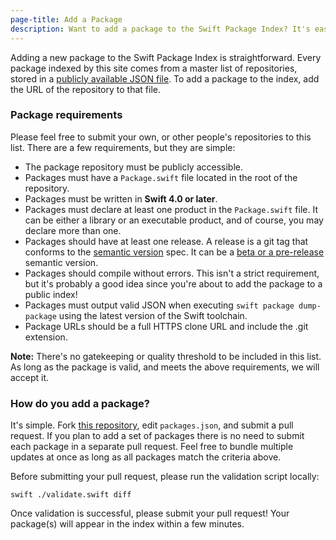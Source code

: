 ```yaml
---
page-title: Add a Package
description: Want to add a package to the Swift Package Index? It's easy.
---
```


Adding a new package to the Swift Package Index is straightforward. Every package indexed by this site comes from a master list of repositories, stored in a [publicly available JSON file](https://github.com/daveverwer/SwiftPMLibrary/blob/master/packages.json). To add a package to the index, add the URL of the repository to that file.

### Package requirements

Please feel free to submit your own, or other people's repositories to this list. There are a few requirements, but they are simple:

* The package repository must be publicly accessible.
* Packages must have a `Package.swift` file located in the root of the repository.
* Packages must be written in **Swift 4.0 or later**.
* Packages must declare at least one product in the `Package.swift` file. It can be either a library or an executable product, and of course, you may declare more than one.
* Packages should have at least one release. A release is a git tag that conforms to the [semantic version](https://semver.org) spec. It can be a [beta or a pre-release](https://semver.org/#spec-item-9) semantic version.
* Packages should compile without errors. This isn't a strict requirement, but it's probably a good idea since you're about to add the package to a public index!
* Packages must output valid JSON when executing `swift package dump-package` using the latest version of the Swift toolchain.
* Package URLs should be a full HTTPS clone URL and include the .git extension.

**Note:** There's no gatekeeping or quality threshold to be included in this list. As long as the package is valid, and meets the above requirements, we will accept it.

### How do you add a package?

It's simple. Fork [this repository](https://github.com/daveverwer/SwiftPMLibrary/), edit `packages.json`, and submit a pull request. If you plan to add a set of packages there is no need to submit each package in a separate pull request. Feel free to bundle multiple updates at once as long as all packages match the criteria above.

Before submitting your pull request, please run the validation script locally:

```shell
swift ./validate.swift diff
```

Once validation is successful, please submit your pull request! Your package(s) will appear in the index within a few minutes.

